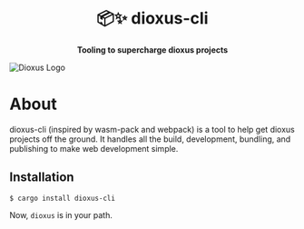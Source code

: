 <div align="center">
  <h1>📦✨  dioxus-cli </h1>
  <p>
    <strong>Tooling to supercharge dioxus projects</strong>
  </p>
</div>

![Dioxus Logo](https://dioxuslabs.com/guide/images/dioxuslogo_full.png)


# About

dioxus-cli (inspired by wasm-pack and webpack) is a tool to help get dioxus projects off the ground. It handles all the build, development, bundling, and publishing to make web development simple.


## Installation

```
$ cargo install dioxus-cli
```

Now, `dioxus` is in your path.